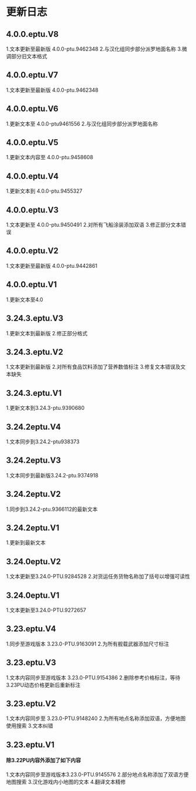 # 更新日志

## 4.0.0.eptu.V8
1.文本更新至最新版 4.0.0-ptu.9462348
2.与汉化组同步部分派罗地面名称
3.微调部分旧文本格式

## 4.0.0.eptu.V7
1.文本更新至最新版 4.0.0-ptu.9462348

## 4.0.0.eptu.V6
1.更新文本至 4.0.0-ptu9461556
2.与汉化组同步部分派罗地面名称

## 4.0.0.eptu.V5
1.更新文本内容至 4.0.0-ptu.9458608

## 4.0.0.eptu.V4
1.更新文本到 4.0.0-ptu.9455327

## 4.0.0.eptu.V3
1.文本更新至 4.0.0-ptu.9450491
2.对所有飞船涂装添加双语
3.修正部分文本错误

## 4.0.0.eptu.V2
1.文本更新至最新版 4.0.0-ptu.9442861

## 4.0.0.eptu.V1
1.更新文本至4.0

## 3.24.3.eptu.V3
1.更新文本到最新版
2.修正部分格式

## 3.24.3.eptu.V2
1.文本更新到最新版
2.对所有食品饮料添加了营养数值标注
3.修复文本错误及文本缺失

## 3.24.3.eptu.V1
1.更新文本到3.24.3-ptu.9390680

## 3.24.2eptu.V4
1.文本同步到3.24.2-ptu938373

## 3.24.2eptu.V3
1.文本同步到最新版3.24.2-ptu.9374918

## 3.24.2eptu.V2
1.同步到3.24.2-ptu.9366112的最新文本

## 3.24.2eptu.V1
1.更新到最新文本

## 3.24.0eptu.V2
1.文本更新至3.24.0-PTU.9284528
2.对货运任务货物名称加了括号以增强可读性

## 3.24.0eptu.V1
1.文本更新至3.24.0-PTU.9272657

## 3.23.eptu.V4
1.同步至游戏版本 3.23.0-PTU.9163091
2.为所有舰载武器添加尺寸标注

## 3.23.eptu.V3
1.文本内容同步至游戏版本 3.23.0-PTU.9154386
2.删除参考价格标注，等待3.23PU动态价格更新后重新标注

## 3.23.eptu.V2
1.文本内容同步至 3.23.0-PTU.9148240
2.为所有地点名称添加双语，方便地图使用搜索
3.文本纠错

## 3.23.eptu.V1
#### 除3.22PU内容外添加了如下内容
1.文本内容同步至游戏版本3.23.0-PTU.9145576
2.部分地点名称添加了双语方便地图搜索
3.汉化游戏内小地图的文本
4.翻译文本精修
